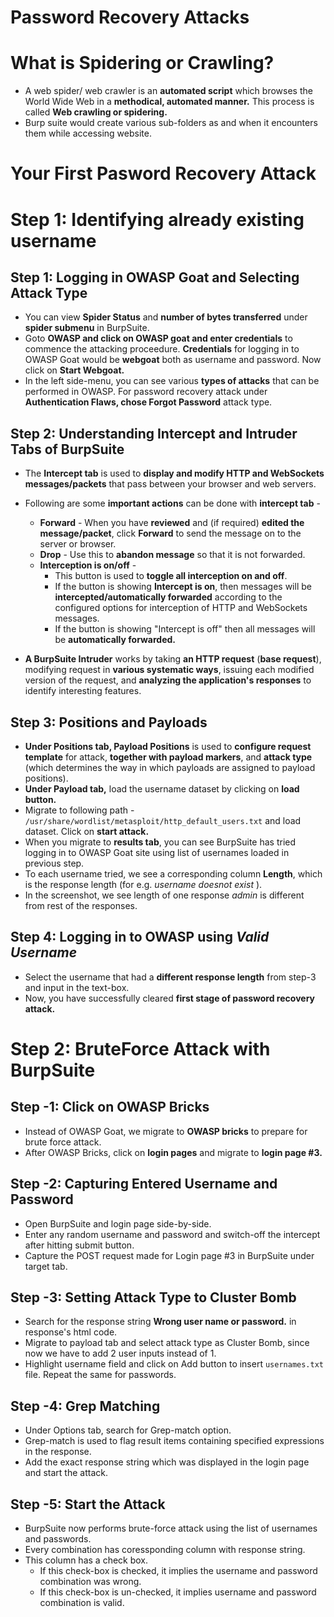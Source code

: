 # Password Recovery Attacks
 
# What is Spidering or Crawling?
* A web spider/ web crawler is an **automated script** which browses the World Wide Web in a **methodical, automated manner.** This process is called **Web crawling or spidering.**
* Burp suite would create various sub-folders as and when it encounters them while accessing website.
<img></img>

# Your First Pasword Recovery Attack 
# Step 1: Identifying already existing username
## Step 1: Logging in OWASP Goat and Selecting Attack Type
* You can view **Spider Status** and **number of bytes transferred** under **spider submenu** in BurpSuite.
* Goto **OWASP and click on OWASP goat and enter credentials** to commence the attacking proceedure. **Credentials** for logging in to OWASP Goat would be **webgoat** both as username and password. Now click on **Start Webgoat.**
* In the left side-menu, you can see various **types of attacks** that can be performed in OWASP. For password recovery attack under **Authentication Flaws, chose Forgot Password** attack type.

## Step 2: Understanding Intercept and Intruder Tabs of BurpSuite
* The **Intercept tab** is used to **display and modify HTTP and WebSockets messages/packets** that pass between your browser and web servers.
* Following are some **important actions** can be done with **intercept tab** -
   * **Forward** - When you have **reviewed** and (if required) **edited the message/packet**, click **Forward** to send the message on to the server or browser.
   * **Drop** - Use this to **abandon message** so that it is not forwarded.
   * **Interception is on/off** -
        * This button is used to **toggle all interception on and off**. 
        * If the button is showing **Intercept is on**, then messages will be **intercepted/automatically forwarded** according to the configured options for interception of HTTP and WebSockets messages. 
        * If the button is showing "Intercept is off" then all messages will be **automatically forwarded.**

* **A BurpSuite Intruder** works by taking **an HTTP request** (**base request**), modifying request in **various systematic ways**, issuing each modified version of the request, and **analyzing the application's responses** to identify interesting features.

## Step 3: Positions and Payloads
* **Under Positions tab, Payload Positions** is used to **configure request template** for attack, **together with payload markers**, and **attack type** (which determines the way in which payloads are assigned to payload positions).
* **Under Payload tab,** load the username dataset by clicking on **load button.**
* Migrate to following path - `/usr/share/wordlist/metasploit/http_default_users.txt` and load dataset. Click on **start attack.**
* When you migrate to **results tab**, you can see BurpSuite has tried logging in to OWASP Goat site using list of usernames loaded in previous step.
* To each username tried, we see a corresponding column **Length**, which is the response length (for e.g. *username doesnot exist* ).
* In the screenshot, we see length of one response *admin* is different from rest of the responses.

## Step 4: Logging in to OWASP using *Valid Username*
* Select the username that had a **different response length** from step-3 and input in the text-box.
* Now, you have successfully cleared **first stage of password recovery attack.**


# Step 2: BruteForce Attack with BurpSuite
## Step -1: Click on OWASP Bricks 
* Instead of OWASP Goat, we migrate to **OWASP bricks** to prepare for brute force attack.
* After OWASP Bricks, click on **login pages** and migrate to **login page #3.**

## Step -2: Capturing Entered Username and Password
* Open BurpSuite and login page side-by-side.
* Enter any random username and password and switch-off the intercept after hitting submit button.
* Capture the POST request made for Login page #3 in BurpSuite under target tab.

## Step -3: Setting Attack Type to Cluster Bomb
* Search for the response string **Wrong user name or password.** in response's html code.
* Migrate to payload tab and select attack type as Cluster Bomb, since now we have to add 2 user inputs instead of 1.
* Highlight username field and click on Add button to insert `usernames.txt` file. Repeat the same for passwords.

## Step -4: Grep Matching
* Under Options tab, search for Grep-match option.
* Grep-match is used to flag result items containing specified expressions in the response. 
* Add the exact response string which was displayed in the login page and start the attack.

## Step -5: Start the Attack
* BurpSuite now performs brute-force attack using the list of usernames and passwords.
* Every combination has coressponding column with response string.
* This column has a check box.
   * If this check-box is checked, it implies the username and password combination was wrong.
   * If this check-box is un-checked, it implies username and password combination is valid.

















